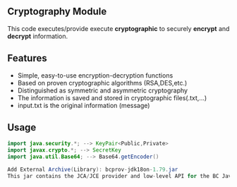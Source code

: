 ## Cryptography Module
This code executes/provide execute **cryptographic** to securely **encrypt** and **decrypt** information.

## Features
- Simple, easy-to-use encryption-decryption functions
- Based on proven cryptographic algorithms (RSA,DES,etc.)
- Distinguished as symmetric and asymmetric cryptography
- The information is saved and stored in cryptographic files(.txt,...)
- input.txt is the original information (message)

## Usage
```java
import java.security.*; --> KeyPair<Public,Private>
import javax.crypto.*; --> SecretKey
import java.util.Base64; --> Base64.getEncoder()

Add External Archive(Library): bcprov-jdk18on-1.79.jar
This jar contains the JCA/JCE provider and low-level API for the BC Java
